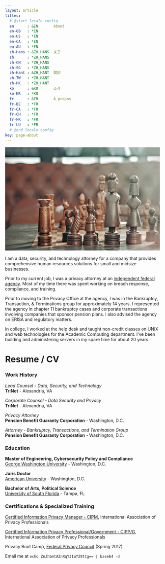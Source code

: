```yaml
---
layout: article
titles:
  # @start locale config
  en      : &EN       About
  en-GB   : *EN
  en-US   : *EN
  en-CA   : *EN
  en-AU   : *EN
  zh-Hans : &ZH_HANS  关于
  zh      : *ZH_HANS
  zh-CN   : *ZH_HANS
  zh-SG   : *ZH_HANS
  zh-Hant : &ZH_HANT  關於
  zh-TW   : *ZH_HANT
  zh-HK   : *ZH_HANT
  ko      : &KO       소개
  ko-KR   : *KO
  fr      : &FR       À propos
  fr-BE   : *FR
  fr-CA   : *FR
  fr-CH   : *FR
  fr-FR   : *FR
  fr-LU   : *FR
  # @end locale config
key: page-about
---
```

![TeXt Theme](https://raw.githubusercontent.com/frankanderson/frankanderson.github.io/master/assets/images/chess-unsplash.jpg)

I am a data, security, and technology attorney for a company that provides comprehensive human resources solutions for small and midsize businesses. 

Prior to my current job, I was a privacy attorney at an [independent federal agency](https://pbgc.gov). Most of my time there was spent working on breach response, compliance, and training.

Prior to moving to the Privacy Office at the agency, I was in the Bankruptcy, Transaction, & Terminations group for approximately 14 years. I represented the agency in chapter 11 bankruptcy cases and corporate transactions involving companies that sponsor pension plans. I also advised the agency on ERISA and regulatory matters.

In college, I worked at the help desk and taught non-credit classes on UNIX and web technologies for the Academic Computing department. I've been building and administering servers in my spare time for about 20 years.  

# **Resume / CV**

### **Work History**

*Lead Counsel - Data, Security, and Technology*  
**TriNet** - Alexandria, VA

*Corporate Counsel - Data Security and Privacy*  
**TriNet** - Alexandria, VA

*Privacy Attorney*  
**Pension Benefit Guaranty Corporation** - Washington, D.C.

*Attorney - Bankruptcy, Transactions, and Termination Group*  
**Pension Benefit Guaranty Corporation** - Washington, D.C.

### **Education**

**Master of Engineering, Cybersecurity Policy and Compliance**  
[George Washington University](https://www.seas.gwu.edu/) - Washington, D.C.

**Juris Doctor**  
[American University](https://www.wcl.american.edu/) - Washington, D.C.

**Bachelor of Arts, Political Science**		        
[University of South Florida](http://www.usf.edu/) - Tampa, FL

### **Certifications & Specialized Training**

[Certified Information Privacy Manager - CIPM](https://iapp.org/certify/cipm/), International Association of Privacy Professionals

[Certified Information Privacy Professional/Government - CIPP/G](https://iapp.org/certify/cipp/), International Association of Privacy Professionals

Privacy Boot Camp, [Federal Privacy Council](https://www.fpc.gov/) (Spring 2017)  



Email me at `echo ZnJhbmtAZnRqY3IuY29tCg== | base64 -d`  


